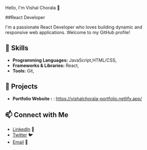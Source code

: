 Hello, I'm Vishal Chorala 👋

##React Developer

I'm a passionate React Developer who loves building dynamic and responsive web applications. Welcome to my GitHub profile!
  
## 🔧 Skills
- **Programming Languages:** JavaScript,HTML/CSS, 
- **Frameworks & Libraries:** React,
- **Tools:** Git, 

## 🌟 Projects
- **Portfolio Website :** : https://vishalchorala-portfolio.netlify.app/

## 📫 Connect with Me
- [LinkedIn]([your_linkedin_profile](https://www.linkedin.com/in/vishal-chorala-28378a21b/)) 🔗
- [Twitter]([your_twitter_profile](https://x.com/i/flow/login?redirect_after_login=%2Fvishal_chorala)) 🐦
- [Email](mailto:pintuchorala2004@gmail.com) 📧
